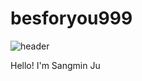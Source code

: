 # besforyou999

![header](https://capsule-render.vercel.app/api?type=waving&color=auto&height=150&section=header&fontSize=30)

Hello! I'm Sangmin Ju
